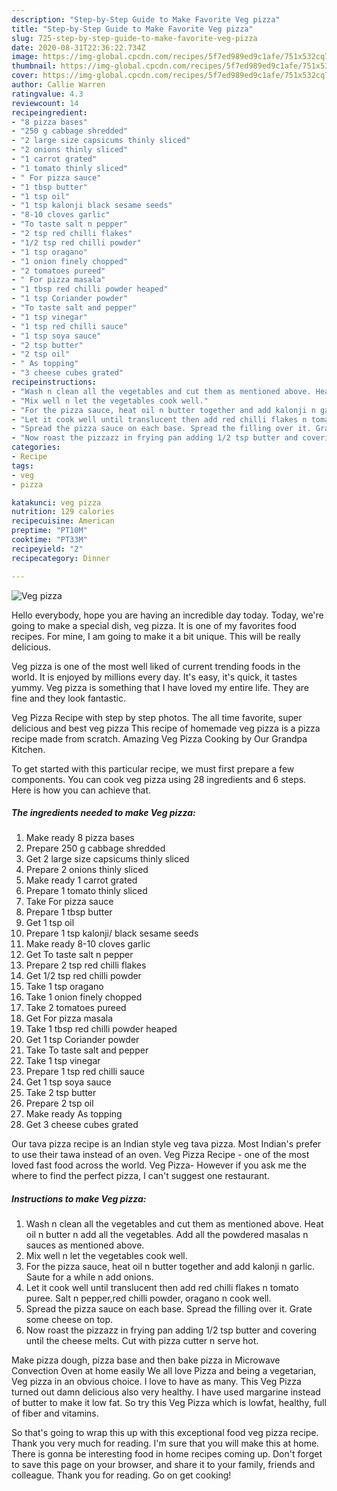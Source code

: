 ```yaml
---
description: "Step-by-Step Guide to Make Favorite Veg pizza"
title: "Step-by-Step Guide to Make Favorite Veg pizza"
slug: 725-step-by-step-guide-to-make-favorite-veg-pizza
date: 2020-08-31T22:36:22.734Z
image: https://img-global.cpcdn.com/recipes/5f7ed989ed9c1afe/751x532cq70/veg-pizza-recipe-main-photo.jpg
thumbnail: https://img-global.cpcdn.com/recipes/5f7ed989ed9c1afe/751x532cq70/veg-pizza-recipe-main-photo.jpg
cover: https://img-global.cpcdn.com/recipes/5f7ed989ed9c1afe/751x532cq70/veg-pizza-recipe-main-photo.jpg
author: Callie Warren
ratingvalue: 4.3
reviewcount: 14
recipeingredient:
- "8 pizza bases"
- "250 g cabbage shredded"
- "2 large size capsicums thinly sliced"
- "2 onions thinly sliced"
- "1 carrot grated"
- "1 tomato thinly sliced"
- " For pizza sauce"
- "1 tbsp butter"
- "1 tsp oil"
- "1 tsp kalonji black sesame seeds"
- "8-10 cloves garlic"
- "To taste salt n pepper"
- "2 tsp red chilli flakes"
- "1/2 tsp red chilli powder"
- "1 tsp oragano"
- "1 onion finely chopped"
- "2 tomatoes pureed"
- " For pizza masala"
- "1 tbsp red chilli powder heaped"
- "1 tsp Coriander powder"
- "To taste salt and pepper"
- "1 tsp vinegar"
- "1 tsp red chilli sauce"
- "1 tsp soya sauce"
- "2 tsp butter"
- "2 tsp oil"
- " As topping"
- "3 cheese cubes grated"
recipeinstructions:
- "Wash n clean all the vegetables and cut them as mentioned above. Heat oil n butter n add all the vegetables. Add all the powdered masalas n sauces as mentioned above."
- "Mix well n let the vegetables cook well."
- "For the pizza sauce, heat oil n butter together and add kalonji n garlic. Saute for a while n add onions."
- "Let it cook well until translucent then add red chilli flakes n tomato puree. Salt n pepper,red chilli powder, oragano n cook well."
- "Spread the pizza sauce on each base. Spread the filling over it. Grate some cheese on top."
- "Now roast the pizzazz in frying pan adding 1/2 tsp butter and covering until the cheese melts. Cut with pizza cutter n serve hot."
categories:
- Recipe
tags:
- veg
- pizza

katakunci: veg pizza 
nutrition: 129 calories
recipecuisine: American
preptime: "PT10M"
cooktime: "PT33M"
recipeyield: "2"
recipecategory: Dinner

---
```



![Veg pizza](https://img-global.cpcdn.com/recipes/5f7ed989ed9c1afe/751x532cq70/veg-pizza-recipe-main-photo.jpg)

Hello everybody, hope you are having an incredible day today. Today, we're going to make a special dish, veg pizza. It is one of my favorites food recipes. For mine, I am going to make it a bit unique. This will be really delicious.

Veg pizza is one of the most well liked of current trending foods in the world. It is enjoyed by millions every day. It's easy, it's quick, it tastes yummy. Veg pizza is something that I have loved my entire life. They are fine and they look fantastic.

Veg Pizza Recipe with step by step photos. The all time favorite, super delicious and best veg pizza This recipe of homemade veg pizza is a pizza recipe made from scratch. Amazing Veg Pizza Cooking by Our Grandpa Kitchen.


To get started with this particular recipe, we must first prepare a few components. You can cook veg pizza using 28 ingredients and 6 steps. Here is how you can achieve that.

<!--inarticleads1-->

##### The ingredients needed to make Veg pizza:

1. Make ready 8 pizza bases
1. Prepare 250 g cabbage shredded
1. Get 2 large size capsicums thinly sliced
1. Prepare 2 onions thinly sliced
1. Make ready 1 carrot grated
1. Prepare 1 tomato thinly sliced
1. Take  For pizza sauce
1. Prepare 1 tbsp butter
1. Get 1 tsp oil
1. Prepare 1 tsp kalonji/ black sesame seeds
1. Make ready 8-10 cloves garlic
1. Get To taste salt n pepper
1. Prepare 2 tsp red chilli flakes
1. Get 1/2 tsp red chilli powder
1. Take 1 tsp oragano
1. Take 1 onion finely chopped
1. Take 2 tomatoes pureed
1. Get  For pizza masala
1. Take 1 tbsp red chilli powder heaped
1. Get 1 tsp Coriander powder
1. Take To taste salt and pepper
1. Take 1 tsp vinegar
1. Prepare 1 tsp red chilli sauce
1. Get 1 tsp soya sauce
1. Take 2 tsp butter
1. Prepare 2 tsp oil
1. Make ready  As topping
1. Get 3 cheese cubes grated


Our tava pizza recipe is an Indian style veg tava pizza. Most Indian&#39;s prefer to use their tawa instead of an oven. Veg Pizza Recipe - one of the most loved fast food across the world. Veg Pizza- However if you ask me the where to find the perfect pizza, I can&#39;t suggest one restaurant. 

<!--inarticleads2-->

##### Instructions to make Veg pizza:

1. Wash n clean all the vegetables and cut them as mentioned above. Heat oil n butter n add all the vegetables. Add all the powdered masalas n sauces as mentioned above.
1. Mix well n let the vegetables cook well.
1. For the pizza sauce, heat oil n butter together and add kalonji n garlic. Saute for a while n add onions.
1. Let it cook well until translucent then add red chilli flakes n tomato puree. Salt n pepper,red chilli powder, oragano n cook well.
1. Spread the pizza sauce on each base. Spread the filling over it. Grate some cheese on top.
1. Now roast the pizzazz in frying pan adding 1/2 tsp butter and covering until the cheese melts. Cut with pizza cutter n serve hot.


Make pizza dough, pizza base and then bake pizza in Microwave Convection Oven at home easily We all love Pizza and being a vegetarian, Veg pizza in an obvious choice. I love to have as many. This Veg Pizza turned out damn delicious also very healthy. I have used margarine instead of butter to make it low fat. So try this Veg Pizza which is lowfat, healthy, full of fiber and vitamins. 

So that's going to wrap this up with this exceptional food veg pizza recipe. Thank you very much for reading. I'm sure that you will make this at home. There is gonna be interesting food in home recipes coming up. Don't forget to save this page on your browser, and share it to your family, friends and colleague. Thank you for reading. Go on get cooking!
